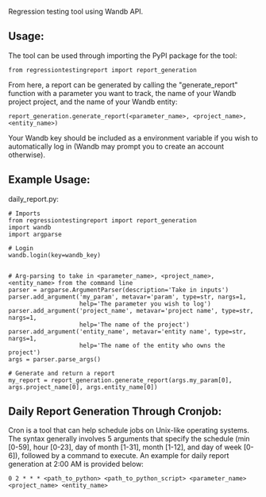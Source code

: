 Regression testing tool using Wandb API.

## Usage:
The tool can be used through importing the PyPI package for the tool:

` from regressiontestingreport import report_generation `

From here, a report can be generated by calling the "generate_report" function with a parameter you want to track, the name of your Wandb project project, and the name of your Wandb entity:

` report_generation.generate_report(<parameter_name>, <project_name>, <entity_name>) `

Your Wandb key should be included as a environment variable if you wish to automatically log in (Wandb may prompt you to create an account otherwise).

## Example Usage:

daily_report.py: 
```
# Imports
from regressiontestingreport import report_generation
import wandb
import argparse

# Login
wandb.login(key=wandb_key)


# Arg-parsing to take in <parameter_name>, <project_name>, <entity_name> from the command line
parser = argparse.ArgumentParser(description='Take in inputs')
parser.add_argument('my_param', metavar='param', type=str, nargs=1,
                    help='The parameter you wish to log')
parser.add_argument('project_name', metavar='project name', type=str, nargs=1,
                    help='The name of the project')
parser.add_argument('entity_name', metavar='entity name', type=str, nargs=1,
                    help='The name of the entity who owns the project')
args = parser.parse_args()

# Generate and return a report 
my_report = report_generation.generate_report(args.my_param[0], args.project_name[0], args.entity_name[0])
```

## Daily Report Generation Through Cronjob:
Cron is a tool that can help schedule jobs on Unix-like operating systems. The syntax generally involves 5 arguments that specify the schedule (min [0-59], hour [0-23], day of month [1-31], month [1-12], and day of week [0-6]), followed by a command to execute. An example for daily report generation at 2:00 AM is provided below:
```
0 2 * * * <path_to_python> <path_to_python_script> <parameter_name> <project_name> <entity_name>
```



